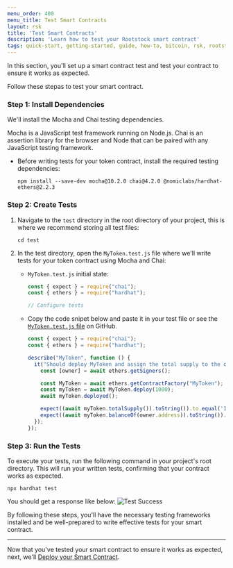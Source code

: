 ```yaml
---
menu_order: 400
menu_title: Test Smart Contracts
layout: rsk
title: 'Test Smart Contracts'
description: 'Learn how to test your Rootstock smart contract'
tags: quick-start, getting-started, guide, how-to, bitcoin, rsk, rootstock, blockchain
---
```


In this section, you'll set up a smart contract test and test your contract to ensure it works as expected.

Follow these stepas to test your smart contract.

### Step 1: Install Dependencies

We'll install the Mocha and Chai testing dependencies.

Mocha is a JavaScript test framework running on Node.js. Chai is an assertion library for the browser and Node that can be paired with any JavaScript testing framework.

- Before writing tests for your token contract, install the required testing dependencies:
  ```shell
  npm install --save-dev mocha@10.2.0 chai@4.2.0 @nomiclabs/hardhat-ethers@2.2.3
  ```

### Step 2: Create Tests

1. Navigate to the `test` directory in the root directory of your project, this is where we recommend storing all test files:
    ```shell
    cd test
    ```

2. In the test directory, open the `MyToken.test.js` file where we'll write tests for your token contract using Mocha and Chai:

    - `MyToken.test.js` initial state:
        ```js
        const { expect } = require("chai");
        const { ethers } = require("hardhat");

        // Configure tests

        ```

    - Copy the code snipet below and paste it in your test file or see the [`MyToken.test.js` file](https://raw.githubusercontent.com/jesus-iov/rootstock-quick-start-guide/feat/complete/test/MyToken.test.js) on GitHub.
        ```js
        const { expect } = require("chai");
        const { ethers } = require("hardhat");

        describe("MyToken", function () {
          it("Should deploy MyToken and assign the total supply to the owner", async function () {
            const [owner] = await ethers.getSigners();

            const MyToken = await ethers.getContractFactory("MyToken");
            const myToken = await MyToken.deploy(1000);
            await myToken.deployed();

            expect((await myToken.totalSupply()).toString()).to.equal('1000');
            expect((await myToken.balanceOf(owner.address)).toString()).to.equal('1000');
          });
        });
        ```

### Step 3: Run the Tests

To execute your tests, run the following command in your project's root directory. This will run your written tests, confirming that your contract works as expected.
```shell
npx hardhat test
```

You should get a response like below:
![Test Success](/assets/img/guides/quickstart/hardhat/test-success.png)

By following these steps, you'll have the necessary testing frameworks installed and be well-prepared to write effective tests for your smart contract.

---
Now that you've tested your smart contract to ensure it works as expected, next, we'll [Deploy your Smart Contract](/guides/quickstart/hardhat/deploy-smart-contract/).
